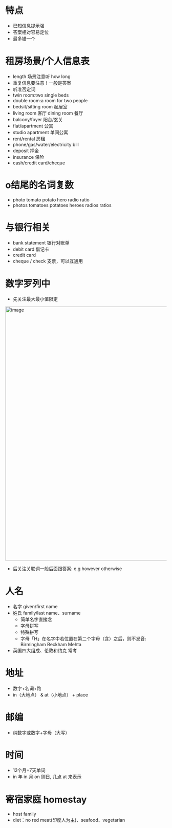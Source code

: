# 特点

* 已知信息提示强
* 答案相对容易定位
* 最多错一个

# 租房场景/个人信息表

* length 场景注意听 how long
* 重复信息要注意！一般是答案
* 听准否定词
* twin room:two single beds
* double room:a room for two people
* bedsit/sitting room 起居室
* living room 客厅 dining room 餐厅
* balcony/foyer 阳台/玄关
* flat/apartment 公寓
* studio apartment 单间公寓
* rent/rental 房租
* phone/gas/water/electricity bill 
* deposit 押金
* insurance 保险
* cash/credit card/cheque 

# o结尾的名词复数

* photo tomato potato hero radio ratio
* photos tomatoes potatoes heroes radios ratios

# 与银行相关

* bank statement 银行对账单
* debit card 借记卡
* credit card
* cheque / check 支票，可以互通用

# 数字罗列中

* 先关注最大最小值限定

<img width="792" alt="image" src="https://user-images.githubusercontent.com/8426758/228565210-764fa708-83ae-42e2-a151-b00b9b39f999.png">

* 后关注关联词一般后面跟答案: e.g however otherwise

# 人名

* 名字 given/first name
* 姓氏 family/last name、surname
  * 简单名字直接念
  * 字母拼写
  * 特殊拼写
  * 字母「H」在名字中若位置在第二个字母（含）之后，则不发音: Birmingham Beckham Mehta
* 英国四大组成、伦敦和约克 常考

# 地址

* 数字+名词+路
* in（大地点） & at（小地点） + place 

# 邮编

* 纯数字或数字+字母（大写）

# 时间

* 12个月+7天单词
* in 年 in 月 on 则日, 几点 at 来表示

# 寄宿家庭 homestay

* host family
* diet：no red meat(印度人为主)、seafood、vegetarian

